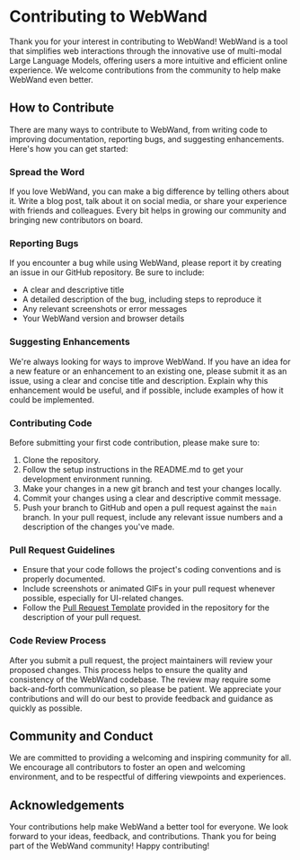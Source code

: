 # Contributing to WebWand

Thank you for your interest in contributing to WebWand! WebWand is a tool that simplifies web interactions through the innovative use of multi-modal Large Language Models, offering users a more intuitive and efficient online experience. We welcome contributions from the community to help make WebWand even better.

## How to Contribute

There are many ways to contribute to WebWand, from writing code to improving documentation, reporting bugs, and suggesting enhancements. Here's how you can get started:

### Spread the Word
If you love WebWand, you can make a big difference by telling others about it. Write a blog post, talk about it on social media, or share your experience with friends and colleagues. Every bit helps in growing our community and bringing new contributors on board.

### Reporting Bugs

If you encounter a bug while using WebWand, please report it by creating an issue in our GitHub repository. Be sure to include:

- A clear and descriptive title
- A detailed description of the bug, including steps to reproduce it
- Any relevant screenshots or error messages
- Your WebWand version and browser details

### Suggesting Enhancements

We're always looking for ways to improve WebWand. If you have an idea for a new feature or an enhancement to an existing one, please submit it as an issue, using a clear and concise title and description. Explain why this enhancement would be useful, and if possible, include examples of how it could be implemented.

### Contributing Code

Before submitting your first code contribution, please make sure to:

1. Clone the repository.
2. Follow the setup instructions in the README.md to get your development environment running.
4. Make your changes in a new git branch and test your changes locally.
5. Commit your changes using a clear and descriptive commit message.
6. Push your branch to GitHub and open a pull request against the `main` branch. In your pull request, include any relevant issue numbers and a description of the changes you've made.

### Pull Request Guidelines

- Ensure that your code follows the project's coding conventions and is properly documented.
- Include screenshots or animated GIFs in your pull request whenever possible, especially for UI-related changes.
- Follow the [Pull Request Template](https://github.com/normal-computing/web-wand/PULL_REQUEST_TEMPLATE.md) provided in the repository for the description of your pull request.

### Code Review Process

After you submit a pull request, the project maintainers will review your proposed changes. This process helps to ensure the quality and consistency of the WebWand codebase. The review may require some back-and-forth communication, so please be patient. We appreciate your contributions and will do our best to provide feedback and guidance as quickly as possible.

## Community and Conduct

We are committed to providing a welcoming and inspiring community for all. We encourage all contributors to foster an open and welcoming environment, and to be respectful of differing viewpoints and experiences.

## Acknowledgements

Your contributions help make WebWand a better tool for everyone. We look forward to your ideas, feedback, and contributions. Thank you for being part of the WebWand community! Happy contributing!